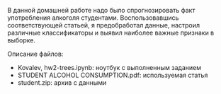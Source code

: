 В данной домашней работе надо было спрогнозировать факт употребления алкоголя студентами. Воспользовавшись соответствующей статьей, я предобработал данные, настроил различные классификаторы и выявил наиболее важные признаки в выборке.

Описание файлов:

- Kovalev, hw2-trees.ipynb: ноутбук с выполненным заданием
- STUDENT ALCOHOL CONSUMPTION.pdf: используемая статья
- student.zip: архив с данными
